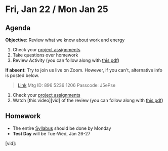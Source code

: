 Fri, Jan 22 / Mon Jan 25  
==================  
  
Agenda  
---------  
**Objective:** Review what we know about work and energy  
  
1. Check your [project assignments][topics]    
2. Take questions over homework  
3. Review Activity (you can follow along with [this pdf][pdf])  
  
**If absent:** Try to join us live on Zoom.   However, if you can't, alternative info is posted below.
>[Link](https://us02web.zoom.us/j/89652361206?pwd=L3ZYQzBGNitFK0J6K1M4Nk1iM1dYQT09)
>Mtg ID: 896 5236 1206 
>Passcode: J5ePse


1. Check your [project assignments][topics]   
2. Watch [this video][vid] of the review (you can follow along with [this pdf][pdf])  
  
Homework   
-------------  
- The entire [Syllabus] should be done by Monday  
- **Test Day** will be Tue-Wed, Jan 26-27  
  
[syllabus]: https://avon.schoology.com/course/2624603229/materials?f=369853538  
[topics]: https://avoncsc-my.sharepoint.com/:x:/g/personal/zjrohrbach_avon-schools_org/EQcK-LpYgaBNldVSN8gEERwB444aftk4zoaeYRWqFjUKMw?e=PlvklW    
[pdf]: https://avon.schoology.com/course/2624603229/materials/gp/4586011038  
[vid]:
<!--stackedit_data:
eyJoaXN0b3J5IjpbLTE1MzA0NzgwMjEsMTgxNzg0NDAxNywtMT
M1NzgwMzgxMiwxODQ3NDA0MzM3LDM4MTIzODU0NCwtMTg1OTcy
NjA3Nyw3MTU1NjYwODEsMjEzODAxMjUxOCwtMjE0NjM3MDgxMF
19
-->
